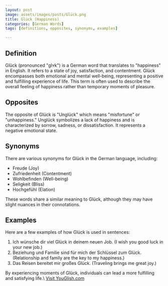 ```yaml
---
layout: post
image: assets/images/posts/Glück.png
title: Glück (Happiness) 
categories: [German Words]
tags: [definitions, opposites, synonyms, examples]

---
```


## Definition

Glück (pronounced "ɡlʏk") is a German word that translates to "happiness" in English. It refers to a state of joy, satisfaction, and contentment. Glück encompasses both emotional and mental well-being, representing a positive and fulfilling experience of life. This term is often used to describe the overall feeling of happiness rather than temporary moments of pleasure.

## Opposites

The opposite of Glück is "Unglück" which means "misfortune" or "unhappiness." Unglück symbolizes a lack of happiness and is characterized by sorrow, sadness, or dissatisfaction. It represents a negative emotional state.

## Synonyms

There are various synonyms for Glück in the German language, including:

- Freude (Joy)
- Zufriedenheit (Contentment)
- Wohlbefinden (Well-being)
- Seligkeit (Bliss)
- Hochgefühl (Elation)

These words share a similar meaning to Glück, although they may have slight nuances in their connotations.

## Examples

Here are a few examples of how Glück is used in sentences:

1. Ich wünsche dir viel Glück in deinem neuen Job. (I wish you good luck in your new job.)
2. Beziehung und Familie sind für mich der Schlüssel zum Glück. (Relationship and family are the key to my happiness.)
3. Das Reisen bereitet mir großes Glück. (Traveling brings me great joy.)

By experiencing moments of Glück, individuals can lead a more fulfilling and satisfying life.\ <a id="yg-widget-0" class="youglish-widget" data-query="Glück" data-lang="german" data-components="8412" data-auto-start="0" data-bkg-color="theme_light" data-title="How%20to%20pronounce%20Glück%20in%20German"  rel="nofollow" href="https://youglish.com">Visit YouGlish.com</a><script async src="https://youglish.com/public/emb/widget.js" charset="utf-8"></script>